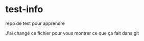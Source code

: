 # test-info
repo de test pour apprendre


J'ai changé ce fichier pour vous montrer ce que ça fait dans git
